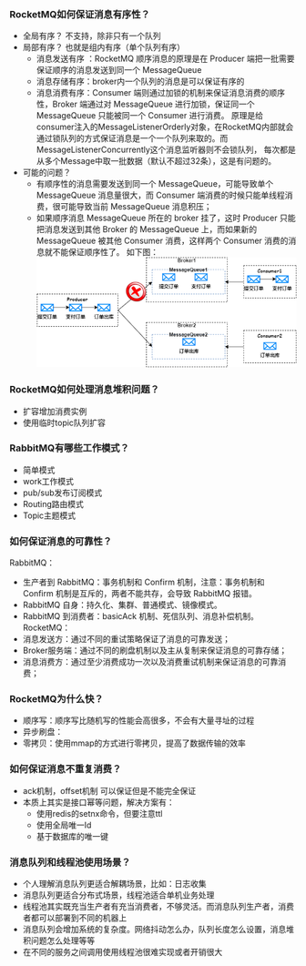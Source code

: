### RocketMQ如何保证消息有序性？
- 全局有序？ 不支持，除非只有一个队列
- 局部有序？ 也就是组内有序（单个队列有序）
  - 消息发送有序 ：RocketMQ 顺序消息的原理是在 Producer 端把一批需要保证顺序的消息发送到同一个 MessageQueue
  - 消息存储有序：broker内一个队列的消息是可以保证有序的
  - 消息消费有序：Consumer 端则通过加锁的机制来保证消息消费的顺序性，Broker 端通过对 MessageQueue 进行加锁，保证同一个 MessageQueue 只能被同一个 Consumer 进行消费。
 原理是给consumer注入的MessageListenerOrderly对象，在RocketMQ内部就会通过锁队列的方式保证消息是一个一个队列来取的。而MessageListenerConcurrently这个消息监听器则不会锁队列，
 每次都是从多个Message中取一批数据（默认不超过32条），这是有问题的。
- 可能的问题？
  - 有顺序性的消息需要发送到同一个 MessageQueue，可能导致单个 MessageQueue 消息量很大，而 Consumer 端消费的时候只能单线程消费，很可能导致当前 MessageQueue 消息积压；
  - 如果顺序消息 MessageQueue 所在的 broker 挂了，这时 Producer 只能把消息发送到其他 Broker 的 MessageQueue 上，而如果新的 MessageQueue 被其他 Consumer 消费，这样两个 Consumer 消费的消息就不能保证顺序性了。
如下图：![img.png](img.png)

### RocketMQ如何处理消息堆积问题？
- 扩容增加消费实例
- 使用临时topic队列扩容

### RabbitMQ有哪些工作模式？
 - 简单模式
 - work工作模式
 - pub/sub发布订阅模式
 - Routing路由模式
 - Topic主题模式

### 如何保证消息的可靠性？
  RabbitMQ：
  - 生产者到 RabbitMQ：事务机制和 Confirm 机制，注意：事务机制和 Confirm 机制是互斥的，两者不能共存，会导致 RabbitMQ 报错。
  - RabbitMQ 自身：持久化、集群、普通模式、镜像模式。
  - RabbitMQ 到消费者：basicAck 机制、死信队列、消息补偿机制。
  RocketMQ：
  - 消息发送方：通过不同的重试策略保证了消息的可靠发送；
  - Broker服务端：通过不同的刷盘机制以及主从复制来保证消息的可靠存储；
  - 消息消费方：通过至少消费成功一次以及消费重试机制来保证消息的可靠消费；
### RocketMQ为什么快？
  - 顺序写：顺序写比随机写的性能会高很多，不会有大量寻址的过程
  - 异步刷盘：
  - 零拷贝：使用mmap的方式进行零拷贝，提高了数据传输的效率
### 如何保证消息不重复消费？
  - ack机制，offset机制 可以保证但是不能完全保证
  - 本质上其实是接口幂等问题，解决方案有：
    - 使用redis的setnx命令，但要注意ttl
    - 使用全局唯一Id
    - 基于数据库的唯一键
### 消息队列和线程池使用场景？
  - 个人理解消息队列更适合解耦场景，比如：日志收集
  - 消息队列更适合分布式场景，线程池适合单机业务处理
  - 线程池其实既充当生产者有充当消费者，不够灵活。而消息队列生产者，消费者都可以部署到不同的机器上
  - 消息队列会增加系统的复杂度。网络抖动怎么办，队列长度怎么设置，消息堆积问题怎么处理等等
  - 在不同的服务之间调用使用线程池很难实现或者开销很大



